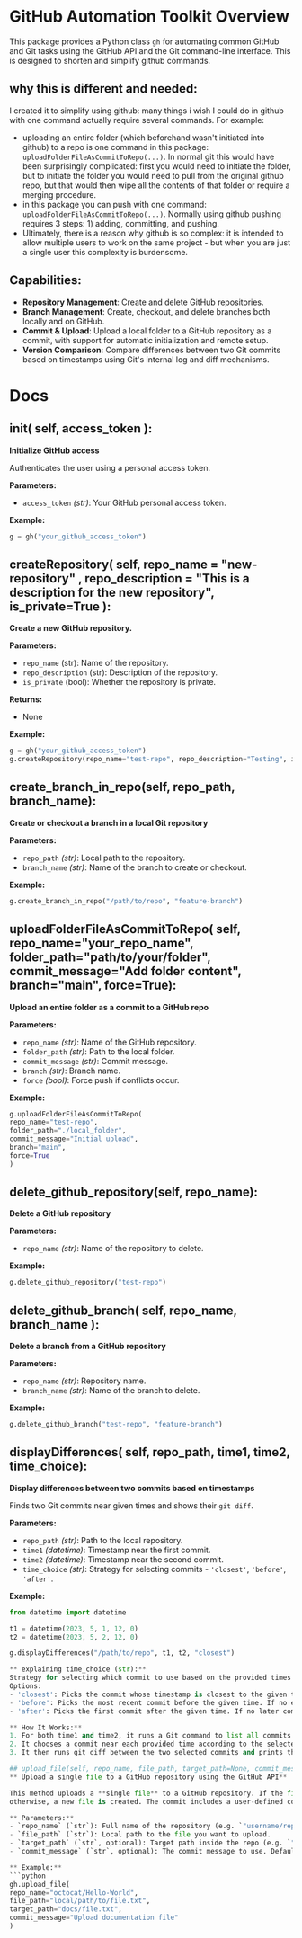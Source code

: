 # GitHub Automation Toolkit Overview
This package provides a Python class `gh` for automating common GitHub and Git tasks using the GitHub API and the Git command-line interface. This is designed to shorten and simplify github commands.

## why this is different and needed:
I created it to simplify using github: many things i wish I could do in github with one command actually require several commands. For example:
- uploading an entire folder (which beforehand wasn't initiated into github) to a repo is one command in this package: `uploadFolderFileAsCommitToRepo(...)`. In normal git this would have been surprisingly complicated: first you would need to initiate the folder, but to initiate the folder you would need to pull from the original github repo, but that would then wipe all the contents of that folder or require a merging procedure.
- in this package you can push with one command: `uploadFolderFileAsCommitToRepo(...)`. Normally using github pushing requires 3 steps: 1) adding, committing, and pushing.
- Ultimately, there is a reason why github is so complex: it is intended to allow multiple users to work on the same project - but when you are just a single user this complexity is burdensome.

## Capabilities:
- **Repository Management**: Create and delete GitHub repositories.
- **Branch Management**: Create, checkout, and delete branches both locally and on GitHub.
- **Commit & Upload**: Upload a local folder to a GitHub repository as a commit, with support for automatic initialization and remote setup.
- **Version Comparison**: Compare differences between two Git commits based on timestamps using Git's internal log and diff mechanisms.

# Docs
## __init__( self, access_token ):
**Initialize GitHub access**

Authenticates the user using a personal access token.

**Parameters:**
- `access_token` *(str)*: Your GitHub personal access token.

**Example:**
```python
g = gh("your_github_access_token")
```

## createRepository( self, repo_name = "new-repository" , repo_description = "This is a description for the new repository", is_private=True ):
**Create a new GitHub repository.**

**Parameters:**
- `repo_name` (str): Name of the repository.
- `repo_description` (str): Description of the repository.
- `is_private` (bool): Whether the repository is private.

**Returns:**
- None

**Example:**
```python
g = gh("your_github_access_token")
g.createRepository(repo_name="test-repo", repo_description="Testing", is_private=False)
```

## create_branch_in_repo(self, repo_path, branch_name):
**Create or checkout a branch in a local Git repository**

**Parameters:**
- `repo_path` *(str)*: Local path to the repository.
- `branch_name` *(str)*: Name of the branch to create or checkout.

**Example:**
```python
g.create_branch_in_repo("/path/to/repo", "feature-branch")
```

## uploadFolderFileAsCommitToRepo( self, repo_name="your_repo_name", folder_path="path/to/your/folder", commit_message="Add folder content", branch="main", force=True):
**Upload an entire folder as a commit to a GitHub repo**

**Parameters:**
- `repo_name` *(str)*: Name of the GitHub repository.
- `folder_path` *(str)*: Path to the local folder.
- `commit_message` *(str)*: Commit message.
- `branch` *(str)*: Branch name.
- `force` *(bool)*: Force push if conflicts occur.

**Example:**
```python
g.uploadFolderFileAsCommitToRepo(
repo_name="test-repo",
folder_path="./local_folder",
commit_message="Initial upload",
branch="main",
force=True
)
```

## delete_github_repository(self, repo_name):
**Delete a GitHub repository**

**Parameters:**
- `repo_name` *(str)*: Name of the repository to delete.

**Example:**
```python
g.delete_github_repository("test-repo")
```

## delete_github_branch( self, repo_name, branch_name ):
**Delete a branch from a GitHub repository**

**Parameters:**
- `repo_name` *(str)*: Repository name.
- `branch_name` *(str)*: Name of the branch to delete.

**Example:**
```python
g.delete_github_branch("test-repo", "feature-branch")
```

## displayDifferences( self, repo_path, time1, time2, time_choice):
**Display differences between two commits based on timestamps**

Finds two Git commits near given times and shows their `git diff`.

**Parameters:**
- `repo_path` *(str)*: Path to the local repository.
- `time1` *(datetime)*: Timestamp near the first commit.
- `time2` *(datetime)*: Timestamp near the second commit.
- `time_choice` *(str)*: Strategy for selecting commits - `'closest'`, `'before'`, `'after'`.

**Example:**
```python
from datetime import datetime

t1 = datetime(2023, 5, 1, 12, 0)
t2 = datetime(2023, 5, 2, 12, 0)

g.displayDifferences("/path/to/repo", t1, t2, "closest")

** explaining time_choice (str):**
Strategy for selecting which commit to use based on the provided times.
Options:
- 'closest': Picks the commit whose timestamp is closest to the given time (either before or after).
- 'before': Picks the most recent commit before the given time. If no earlier commit exists, selects the earliest available commit.
- 'after': Picks the first commit after the given time. If no later commit exists, selects the latest available commit.

** How It Works:**
1. For both time1 and time2, it runs a Git command to list all commits along with their timestamps.
2. It chooses a commit near each provided time according to the selected time_choice option.
3. It then runs git diff between the two selected commits and prints the differences to the console.

## upload_file(self, repo_name, file_path, target_path=None, commit_message="Add file"):
** Upload a single file to a GitHub repository using the GitHub API**

This method uploads a **single file** to a GitHub repository. If the file already exists, it is updated; 
otherwise, a new file is created. The commit includes a user-defined commit message.

** Parameters:**
- `repo_name` (`str`): Full name of the repository (e.g. `"username/repo"`).
- `file_path` (`str`): Local path to the file you want to upload.
- `target_path` (`str`, optional): Target path inside the repo (e.g. `"folder/file.txt"`). Defaults to the file’s basename.
- `commit_message` (`str`, optional): The commit message to use. Defaults to `"Add file"`.

** Example:**
```python
gh.upload_file(
repo_name="octocat/Hello-World",
file_path="local/path/to/file.txt",
target_path="docs/file.txt",
commit_message="Upload documentation file"
)
```